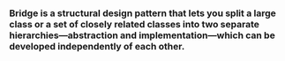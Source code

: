 ### Bridge is a structural design pattern that lets you split a large class or a set of closely related classes into two separate hierarchies—abstraction and implementation—which can be developed independently of each other.
